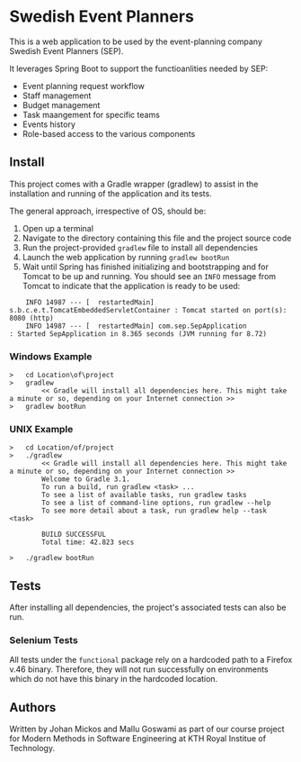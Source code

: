 # Swedish Event Planners
This is a web application to be used by the event-planning company Swedish Event Planners (SEP).

It leverages Spring Boot to support the functioanlities needed by SEP:
* Event planning request workflow
* Staff management
* Budget management
* Task maangement for specific teams
* Events history
* Role-based access to the various components

## Install
This project comes with a Gradle wrapper (gradlew) to assist in the installation and running of the application and its tests.

The general approach, irrespective of OS, should be:
1. Open up a terminal
1. Navigate to the directory containing this file and the project source code
1. Run the  project-provided ``gradlew`` file to install all dependencies
1. Launch the web application by running ``gradlew bootRun``
1. Wait until Spring has finished initializing and bootstrapping and for Tomcat to be up and running. You should see an ``INFO`` message from Tomcat to indicate that the application is ready to be used:

~~~~
    INFO 14987 --- [  restartedMain] s.b.c.e.t.TomcatEmbeddedServletContainer : Tomcat started on port(s): 8080 (http)
    INFO 14987 --- [  restartedMain] com.sep.SepApplication                   : Started SepApplication in 8.365 seconds (JVM running for 8.72)
~~~~
### Windows Example
~~~~
>   cd Location\of\project
>   gradlew
        << Gradle will install all dependencies here. This might take a minute or so, depending on your Internet connection >>
>   gradlew bootRun
~~~~

### UNIX Example
~~~~
>   cd Location/of/project
>   ./gradlew
        << Gradle will install all dependencies here. This might take a minute or so, depending on your Internet connection >>
        Welcome to Gradle 3.1.
        To run a build, run gradlew <task> ...
        To see a list of available tasks, run gradlew tasks
        To see a list of command-line options, run gradlew --help
        To see more detail about a task, run gradlew help --task <task>

        BUILD SUCCESSFUL
        Total time: 42.823 secs

>   ./gradlew bootRun
~~~~

## Tests
After installing all dependencies, the project's associated tests can also be run.

### Selenium Tests
 All tests under the ``functional`` package rely on a hardcoded path to a Firefox v.46 binary. Therefore, they will not run successfully on environments which do not have this binary in the hardcoded location.


## Authors
Written by Johan Mickos and Mallu Goswami as part of our course project for Modern Methods in Software Engineering at KTH Royal Institue of Technology.
